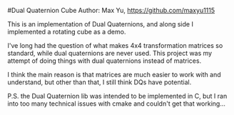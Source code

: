 #Dual Quaternion Cube
Author: Max Yu, https://github.com/maxyu1115

This is an implementation of Dual Quaternions, and along side I implemented a rotating cube as a demo.

I've long had the question of what makes 4x4 transformation matrices so standard, while dual quaternions are never used. 
This project was my attempt of doing things with dual quaternions instead of matrices. 

I think the main reason is that matrices are much easier to work with and understand, but other than that, I still think 
DQs have potential.


P.S. the Dual Quaternion lib was intended to be implemented in C, but I ran into too many technical issues with cmake 
and couldn't get that working...